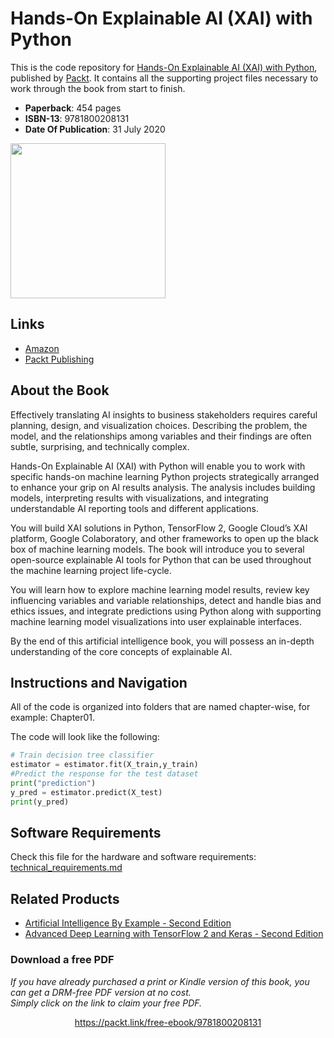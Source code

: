 


# Hands-On Explainable AI (XAI) with Python
This is the code repository for [Hands-On Explainable AI (XAI) with Python](https://www.packtpub.com/data/hands-on-explainable-ai-xai-with-python?utm_source=github&utm_medium=repository&utm_campaign=9781800208131), published by [Packt](https://www.packtpub.com/?utm_source=github). It contains all the supporting project files necessary to work through the book from start to finish.

* **Paperback**: 454 pages
* **ISBN-13**: 9781800208131
* **Date Of Publication**: 31 July 2020

[<img src="./.other/cover.png" width="248">](https://www.amazon.com/Hands-Explainable-XAI-Python-trustworthy-ebook/dp/B08DHYYHSZ/)

## Links

* [Amazon](https://www.amazon.com/Hands-Explainable-XAI-Python-trustworthy-ebook/dp/B08DHYYHSZ/)
* [Packt Publishing](https://www.packtpub.com/data/hands-on-explainable-ai-xai-with-python)

## About the Book
Effectively translating AI insights to business stakeholders requires careful planning, design, and visualization choices. Describing the problem, the model, and the relationships among variables and their findings are often subtle, surprising, and technically complex.

Hands-On Explainable AI (XAI) with Python will enable you to work with specific hands-on machine learning Python projects strategically arranged to enhance your grip on AI results analysis. The analysis includes building models, interpreting results with visualizations, and integrating understandable AI reporting tools and different applications.

You will build XAI solutions in Python, TensorFlow 2, Google Cloud’s XAI platform, Google Colaboratory, and other frameworks to open up the black box of machine learning models. The book will introduce you to several open-source explainable AI tools for Python that can be used throughout the machine learning project life-cycle.

You will learn how to explore machine learning model results, review key influencing variables and variable relationships, detect and handle bias and ethics issues, and integrate predictions using Python along with supporting machine learning model visualizations into user explainable interfaces.

By the end of this artificial intelligence book, you will possess an in-depth understanding of the core concepts of explainable AI.

## Instructions and Navigation
All of the code is organized into folders that are named chapter-wise, for example: Chapter01.

The code will look like the following:
```python
# Train decision tree classifier
estimator = estimator.fit(X_train,y_train)
#Predict the response for the test dataset
print("prediction")
y_pred = estimator.predict(X_test)
print(y_pred)
```

## Software Requirements

Check this file for the hardware and software requirements: [technical_requirements.md](./.other/technical_requirements.md)

## Related Products

* [Artificial Intelligence By Example - Second Edition](https://www.packtpub.com/programming/artificial-intelligence-by-example-second-edition)
* [Advanced Deep Learning with TensorFlow 2 and Keras - Second Edition](https://www.packtpub.com/programming/advanced-deep-learning-with-tensorflow-2-and-keras-second-edition)
### Download a free PDF

 <i>If you have already purchased a print or Kindle version of this book, you can get a DRM-free PDF version at no cost.<br>Simply click on the link to claim your free PDF.</i>
<p align="center"> <a href="https://packt.link/free-ebook/9781800208131">https://packt.link/free-ebook/9781800208131 </a> </p>